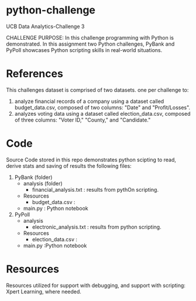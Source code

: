# python-challenge
UCB Data Analytics-Challenge 3

CHALLENGE PURPOSE: In this challenge programming with Python is demonstrated. In this assignment two Python challenges, PyBank and PyPoll showcases Python scripting skills in real-world situations.

# References
This challenges dataset is comprised of two datasets. one per challenge to: 
1) analyze financial records of a company using a dataset called budget_data.csv, composed of two columns: "Date" and "Profit/Losses".
2) analyzes voting data using a dataset called election_data.csv, composed of three columns: "Voter ID," "County," and "Candidate."

# Code
Source Code stored in this repo demonstrates python scipting to read, derive stats and saving of results the following files: 
1) PyBank (folder)
   - analysis (folder)
       - financial_analysis.txt : results from pythOn scripting.          
   - Resources
       - budget_data.csv : 
   - main.py : Python notebook
3) PyPoll
   - analysis
     - electronic_analysis.txt  : results from python scripting. 
   - Resources
     - election_data.csv : 
   - main.py :Python notebook

# Resources
Resources utilized for support with debugging, and support with scripting: Xpert Learning, where needed.  
